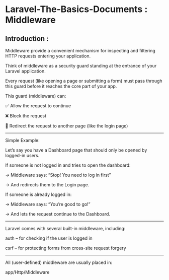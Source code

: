 # Laravel-The-Basics-Documents : Middleware

## Introduction : 
Middleware provide a convenient mechanism for inspecting and filtering HTTP requests entering your application.

Think of middleware as a security guard standing at the entrance of your Laravel application.

Every request (like opening a page or submitting a form) must pass through this guard before it reaches the core part of your app.

This guard (middleware) can:

✅ Allow the request to continue

❌ Block the request

🔁 Redirect the request to another page (like the login page)

---
Simple Example:

Let’s say you have a Dashboard page that should only be opened by logged-in users.

If someone is not logged in and tries to open the dashboard:

→ Middleware says: “Stop! You need to log in first”

→ And redirects them to the Login page.


If someone is already logged in:

→ Middleware says: “You’re good to go!”

→ And lets the request continue to the Dashboard.

---
Laravel comes with several built-in middleware, including:

auth – for checking if the user is logged in

csrf – for protecting forms from cross-site request forgery

---
All (user-defined) middleware are usually placed in:

app/Http/Middleware
#





